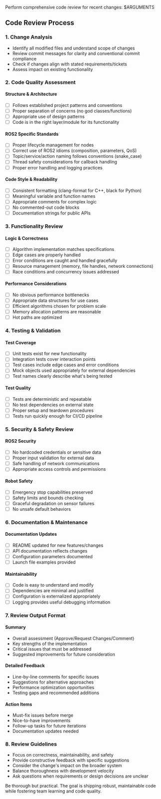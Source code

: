 Perform comprehensive code review for recent changes: $ARGUMENTS

## Code Review Process

### 1. Change Analysis
- Identify all modified files and understand scope of changes
- Review commit messages for clarity and conventional commit compliance
- Check if changes align with stated requirements/tickets
- Assess impact on existing functionality

### 2. Code Quality Assessment

#### **Structure & Architecture**
- [ ] Follows established project patterns and conventions
- [ ] Proper separation of concerns (no god classes/functions)
- [ ] Appropriate use of design patterns
- [ ] Code is in the right layer/module for its functionality

#### **ROS2 Specific Standards**
- [ ] Proper lifecycle management for nodes
- [ ] Correct use of ROS2 idioms (composition, parameters, QoS)
- [ ] Topic/service/action naming follows conventions (snake_case)
- [ ] Thread safety considerations for callback handling
- [ ] Proper error handling and logging practices

#### **Code Style & Readability**  
- [ ] Consistent formatting (clang-format for C++, black for Python)
- [ ] Meaningful variable and function names
- [ ] Appropriate comments for complex logic
- [ ] No commented-out code blocks
- [ ] Documentation strings for public APIs

### 3. Functionality Review

#### **Logic & Correctness**
- [ ] Algorithm implementation matches specifications
- [ ] Edge cases are properly handled
- [ ] Error conditions are caught and handled gracefully
- [ ] Resource management (memory, file handles, network connections)
- [ ] Race conditions and concurrency issues addressed

#### **Performance Considerations**
- [ ] No obvious performance bottlenecks
- [ ] Appropriate data structures for use cases
- [ ] Efficient algorithms chosen for problem scale
- [ ] Memory allocation patterns are reasonable
- [ ] Hot paths are optimized

### 4. Testing & Validation

#### **Test Coverage**
- [ ] Unit tests exist for new functionality
- [ ] Integration tests cover interaction points
- [ ] Test cases include edge cases and error conditions
- [ ] Mock objects used appropriately for external dependencies
- [ ] Test names clearly describe what's being tested

#### **Test Quality**
- [ ] Tests are deterministic and repeatable
- [ ] No test dependencies on external state
- [ ] Proper setup and teardown procedures
- [ ] Tests run quickly enough for CI/CD pipeline

### 5. Security & Safety Review

#### **ROS2 Security**
- [ ] No hardcoded credentials or sensitive data
- [ ] Proper input validation for external data
- [ ] Safe handling of network communications
- [ ] Appropriate access controls and permissions

#### **Robot Safety**
- [ ] Emergency stop capabilities preserved
- [ ] Safety limits and bounds checking
- [ ] Graceful degradation on sensor failures
- [ ] No unsafe default behaviors

### 6. Documentation & Maintenance

#### **Documentation Updates**
- [ ] README updated for new features/changes
- [ ] API documentation reflects changes
- [ ] Configuration parameters documented
- [ ] Launch file examples provided

#### **Maintainability**
- [ ] Code is easy to understand and modify
- [ ] Dependencies are minimal and justified
- [ ] Configuration is externalized appropriately
- [ ] Logging provides useful debugging information

### 7. Review Output Format

#### **Summary**
- Overall assessment (Approve/Request Changes/Comment)
- Key strengths of the implementation
- Critical issues that must be addressed
- Suggested improvements for future consideration

#### **Detailed Feedback**
- Line-by-line comments for specific issues
- Suggestions for alternative approaches
- Performance optimization opportunities
- Testing gaps and recommended additions

#### **Action Items**
- Must-fix issues before merge
- Nice-to-have improvements
- Follow-up tasks for future iterations
- Documentation updates needed

### 8. Review Guidelines
- Focus on correctness, maintainability, and safety
- Provide constructive feedback with specific suggestions
- Consider the change's impact on the broader system
- Balance thoroughness with development velocity
- Ask questions when requirements or design decisions are unclear

Be thorough but practical. The goal is shipping robust, maintainable code while fostering team learning and code quality.